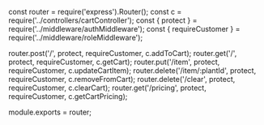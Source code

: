 const router = require('express').Router();
const c = require('../controllers/cartController');
const { protect } = require('../middleware/authMiddleware');
const { requireCustomer } = require('../middleware/roleMiddleware');

router.post('/', protect, requireCustomer, c.addToCart);
router.get('/', protect, requireCustomer, c.getCart);
router.put('/item', protect, requireCustomer, c.updateCartItem);
router.delete('/item/:plantId', protect, requireCustomer, c.removeFromCart);
router.delete('/clear', protect, requireCustomer, c.clearCart);
router.get('/pricing', protect, requireCustomer, c.getCartPricing);

module.exports = router;